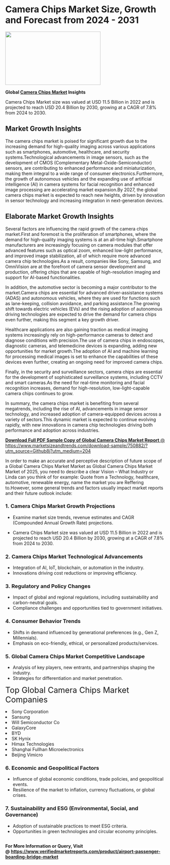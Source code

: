 <H1>Camera Chips Market Size, Growth and Forecast from 2024 - 2031</H1><img class="aligncenter size-medium wp-image-584254" src="https://thirdeyenews.in/wp-content/uploads/2024/09/Global-Market-Research-300x168.jpeg" alt="" width="300" height="168" /><p><strong>Global&nbsp;<a href="https://www.marketsizeandtrends.com/download-sample/750882/?utm_source=Github8j?utm_medium=204">Camera Chips Market</a> Insights</strong></p><p>Camera Chips Market size was valued at USD 11.5 Billion in 2022 and is projected to reach USD 20.4 Billion by 2030, growing at a CAGR of 7.8% from 2024 to 2030.</p><p><h2>Market Growth Insights</h2> <p>The camera chips market is poised for significant growth due to the increasing demand for high-quality imaging across various applications such as smartphones, automotive, healthcare, and security systems.Technological advancements in image sensors, such as the development of CMOS (Complementary Metal-Oxide-Semiconductor) sensors, are contributing to enhanced performance and miniaturization, making them integral to a wide range of consumer electronics.Furthermore, the growth of autonomous vehicles and the expanding use of artificial intelligence (AI) in camera systems for facial recognition and enhanced image processing are accelerating market expansion.By 2027, the global camera chips market is expected to reach new heights, driven by innovation in sensor technology and increasing integration in next-generation devices.</p> <p><a href="#"></a></p> <h2>Elaborate Market Growth Insights</h2> <p>Several factors are influencing the rapid growth of the camera chips market.First and foremost is the proliferation of smartphones, where the demand for high-quality imaging systems is at an all-time high.Smartphone manufacturers are increasingly focusing on camera modules that offer advanced features such as optical zoom, enhanced low-light performance, and improved image stabilization, all of which require more advanced camera chip technologies.As a result, companies like Sony, Samsung, and OmniVision are at the forefront of camera sensor development and production, offering chips that are capable of high-resolution imaging and support for AI-based functionalities.</p> <p>In addition, the automotive sector is becoming a major contributor to the market.Camera chips are essential for advanced driver-assistance systems (ADAS) and autonomous vehicles, where they are used for functions such as lane-keeping, collision avoidance, and parking assistance.The growing shift towards electric vehicles (EVs) and the rising adoption of autonomous driving technologies are expected to drive the demand for camera chips even further, making this segment a key growth driver.</p> <p>Healthcare applications are also gaining traction as medical imaging systems increasingly rely on high-performance cameras to detect and diagnose conditions with precision.The use of camera chips in endoscopes, diagnostic cameras, and telemedicine devices is expanding, adding new opportunities for market growth.The adoption of AI and machine learning for processing medical images is set to enhance the capabilities of these devices even further, creating an ongoing need for improved camera chips.</p> <p>Finally, in the security and surveillance sectors, camera chips are essential for the development of sophisticated surveillance systems, including CCTV and smart cameras.As the need for real-time monitoring and facial recognition increases, demand for high-resolution, low-light-capable camera chips continues to grow.</p> <p>In summary, the camera chips market is benefiting from several megatrends, including the rise of AI, advancements in image sensor technology, and increased adoption of camera-equipped devices across a variety of sectors.This dynamic market is expected to continue evolving rapidly, with new innovations in camera chip technologies driving both performance and adoption across industries.</p> <p><a href="#"></p><p><span class=""><strong>Download Full PDF Sample Copy of Global Camera Chips Market Report</strong> @ <a href="https://www.marketsizeandtrends.com/download-sample/750882/?utm_source=Github8j?utm_medium=204" target="_blank">https://www.marketsizeandtrends.com/download-sample/750882/?utm_source=Github8j?utm_medium=204</a></span></p><p>In order to make an accurate and perceptive description of future scope of a Global&nbsp;Camera Chips Market Market as Global&nbsp;Camera Chips Market Market of 2025, you need to describe a clear Vision &ndash; What Industry or Linda can you think of for example: Quote from a Technology, healthcare, automotive, renewable energy, name the market you are Reffering to.However, some general trends and factors usually impact market reports and their future outlook include:</p><h3>1.&nbsp;<strong>Camera Chips Market Growth Projections</strong></h3><ul><li>Examine market size trends, revenue estimates and CAGR (Compounded Annual Growth Rate) projections.</li><li><p>Camera Chips Market size was valued at USD 11.5 Billion in 2022 and is projected to reach USD 20.4 Billion by 2030, growing at a CAGR of 7.8% from 2024 to 2030.</p></li></ul><h3>2.&nbsp;<strong>Camera Chips Market Technological Advancements</strong></h3><ul><li>Integration of AI, IoT, blockchain, or automation in the industry.</li><li>Innovations driving cost reductions or improving efficiency.</li></ul><h3>3.&nbsp;<strong>Regulatory and Policy Changes</strong></h3><ul><li>Impact of global and regional regulations, including sustainability and carbon-neutral goals.</li><li>Compliance challenges and opportunities tied to government initiatives.</li></ul><h3>4.&nbsp;<strong>Consumer Behavior Trends</strong></h3><ul><li>Shifts in demand influenced by generational preferences (e.g., Gen Z, Millennials).</li><li>Emphasis on eco-friendly, ethical, or personalized products/services.</li></ul><h3>5.&nbsp;<strong>Global Camera Chips Market Competitive Landscape</strong></h3><ul><li>Analysis of key players, new entrants, and partnerships shaping the industry.</li><li>Strategies for differentiation and market penetration.</li></ul><p data-pm-slice="1 1 []"><span style="color: inherit; font-family: inherit; font-size: 25px;">Top Global Camera Chips Market Companies</span></p><div class="" data-test-id=""><p><li>Sony Corporation</li><li> Sansung</li><li> Will Semiconductor Co</li><li> GalaxyCore</li><li> BYD</li><li> SK Hynix</li><li> Himax Technologies</li><li> Shanghai Fullhan Microelectronics</li><li> Beijing Vimicro</li></p></div><h3>6.&nbsp;<strong>Economic and Geopolitical Factors</strong></h3><ul><li>Influence of global economic conditions, trade policies, and geopolitical events.</li><li>Resilience of the market to inflation, currency fluctuations, or global crises.</li></ul><h3>7.&nbsp;<strong>Sustainability and ESG (Environmental, Social, and Governance)</strong></h3><ul><li>Adoption of sustainable practices to meet ESG criteria.</li><li>Opportunities in green technologies and circular economy principles.</li></ul><h2><strong style="font-size: 14px;">For More Information or Query, Visit @&nbsp;</strong><a style="background-color: #ffffff; font-size: 14px;" href="https://www.marketsizeandtrends.com/report/camera-chips-market/" target="_blank">https://www.verifiedmarketreports.com/product/airport-passenger-boarding-bridge-market</a></h2>